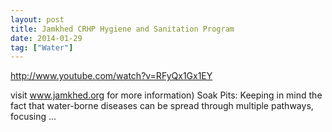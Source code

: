 ```yaml
---
layout: post
title: Jamkhed CRHP Hygiene and Sanitation Program
date: 2014-01-29
tag: ["Water"]
---
```


http://www.youtube.com/watch?v=RFyQx1Gx1EY  

visit www.jamkhed.org for more information) Soak Pits: Keeping in mind the fact that water-borne diseases can be spread through multiple pathways, focusing ...